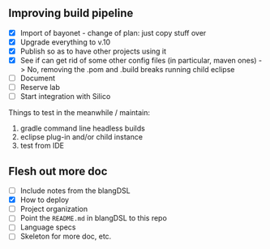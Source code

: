 ## Improving build pipeline

- [x] Import of bayonet - change of plan: just copy stuff over
- [x] Upgrade everything to v.10
- [x] Publish so as to have other projects using it
- [x] See if can get rid of some other config files (in particular, maven ones) -> No, removing the .pom and .build breaks running child eclipse
- [ ] Document
- [ ] Reserve lab
- [ ] Start integration with Silico

Things to test in the meanwhile / maintain:

1. gradle command line headless builds
2. eclipse plug-in and/or child instance
3. test from IDE


## Flesh out more doc

- [ ] Include notes from the blangDSL
- [x] How to deploy
- [ ] Project organization
- [ ] Point the ``README.md`` in blangDSL to this repo
- [ ] Language specs
- [ ] Skeleton for more doc, etc.